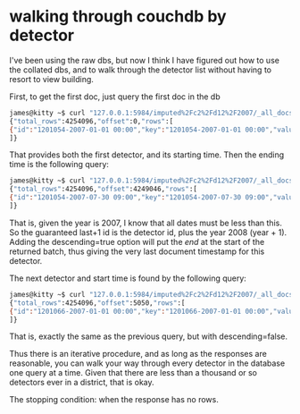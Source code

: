 # walking through couchdb by detector

I've been using the raw dbs, but now I think I have figured out how to
use the collated dbs, and to walk through the detector list without
having to resort to view building.

First, to get the first doc, just query the first doc in the db

``` bash
james@kitty ~$ curl "127.0.0.1:5984/imputed%2Fc2%2Fd12%2F2007/_all_docs?limit=1"
{"total_rows":4254096,"offset":0,"rows":[
{"id":"1201054-2007-01-01 00:00","key":"1201054-2007-01-01 00:00","value":{"rev":"1-3443ea3707600e3ae9e4cd69de48ea40"}}
]}
```

That provides both the first detector, and its starting time.  Then
the ending time is the following query:

``` bash
james@kitty ~$ curl "127.0.0.1:5984/imputed%2Fc2%2Fd12%2F2007/_all_docs?limit=1&startkey=%221201054-2008%22&descending=true"
{"total_rows":4254096,"offset":4249046,"rows":[
{"id":"1201054-2007-07-30 09:00","key":"1201054-2007-07-30 09:00","value":{"rev":"1-b56c456c67ad78e740e8c5d728780b9f"}}
]}
```

That is, given the year is 2007, I know that all dates must be less
than this.  So the guaranteed last+1 id is the detector id, plus the
year 2008 (year + 1).  Adding the descending=true option will put the
*end* at the start of the returned batch, thus giving the very last
document timestamp for this detector.

The next detector and start time is found by the following query:

``` bash
james@kitty ~$ curl "127.0.0.1:5984/imputed%2Fc2%2Fd12%2F2007/_all_docs?limit=1&startkey=%221201054-2008%22&descending=false"
{"total_rows":4254096,"offset":5050,"rows":[
{"id":"1201066-2007-01-01 00:00","key":"1201066-2007-01-01 00:00","value":{"rev":"1-649c6f229f4e5b3712dab867de5206b0"}}
]}
```

That is, exactly the same as the previous query, but with
descending=false.

Thus there is an iterative procedure, and as long as the responses are
reasonable, you can walk your way through every detector in the
database one query at a time.  Given that there are less than a
thousand or so detectors ever in a district, that is okay.

The stopping condition: when the response has no rows.
